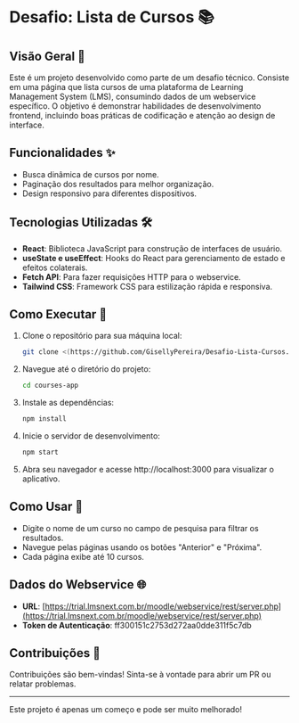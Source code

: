# Desafio: Lista de Cursos 📚

## Visão Geral 🌟

Este é um projeto desenvolvido como parte de um desafio técnico. Consiste em uma página que lista cursos de uma plataforma de Learning Management System (LMS), consumindo dados de um webservice específico. O objetivo é demonstrar habilidades de desenvolvimento frontend, incluindo boas práticas de codificação e atenção ao design de interface.

## Funcionalidades ✨

- Busca dinâmica de cursos por nome.
- Paginação dos resultados para melhor organização.
- Design responsivo para diferentes dispositivos.

## Tecnologias Utilizadas 🛠️

- **React**: Biblioteca JavaScript para construção de interfaces de usuário.
- **useState e useEffect**: Hooks do React para gerenciamento de estado e efeitos colaterais.
- **Fetch API**: Para fazer requisições HTTP para o webservice.
- **Tailwind CSS**: Framework CSS para estilização rápida e responsiva.

## Como Executar 🚀

1. Clone o repositório para sua máquina local:

   ```bash
   git clone <(https://github.com/GisellyPereira/Desafio-Lista-Cursos.git)>

2. Navegue até o diretório do projeto:

   ```bash
   cd courses-app

3. Instale as dependências:

   ```bash
   npm install

4. Inicie o servidor de desenvolvimento:

   ```bash
   npm start

5. Abra seu navegador e acesse http://localhost:3000 para visualizar o aplicativo. 


## Como Usar 🚀
- Digite o nome de um curso no campo de pesquisa para filtrar os resultados.
- Navegue pelas páginas usando os botões "Anterior" e "Próxima".
- Cada página exibe até 10 cursos.

## Dados do Webservice 🌐
- **URL**: [https://trial.lmsnext.com.br/moodle/webservice/rest/server.php](https://trial.lmsnext.com.br/moodle/webservice/rest/server.php)
- **Token de Autenticação**: ff300151c2753d272aa0dde311f5c7db

## Contribuições 🤝
Contribuições são bem-vindas! Sinta-se à vontade para abrir um PR ou relatar problemas.

   
---
Este projeto é apenas um começo e pode ser muito melhorado!
